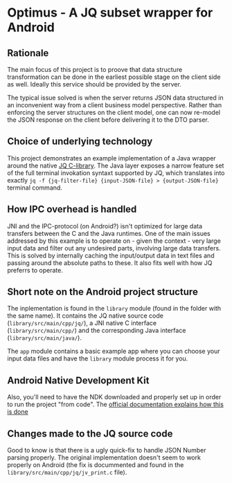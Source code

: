 # Optimus - A JQ subset wrapper for Android

## Rationale
The main focus of this project is to proove that data structure transformation can be done in the earliest possible stage on the client side as well. Ideally this service should be provided by the server.

The typical issue solved is when the server returns JSON data structured in an inconvenient way from a client business model perspective. Rather than enforcing the server structures on the client model, one can now re-model the JSON response on the client before delivering it to the DTO parser.

## Choice of underlying technology
This project demonstrates an example implementation of a Java wrapper around the native [JQ C-library](https://github.com/stedolan/jq). The Java layer exposes a narrow feature set of the full terminal invokation syntaxt supported by JQ, which translates into exactly `jq -f {jq-filter-file} {input-JSON-file} > {output-JSON-file}` terminal command.

## How IPC overhead is handled
JNI and the IPC-protocol (on Android?) isn't optimized for large data transfers between the C and the Java runtimes. One of the main issues addressed by this example is to operate on - given the context - very large input data and filter out any undesired parts, involving large data transfers. This is solved by internally caching the input/output data in text files and passing around the absolute paths to these. It also fits well with how JQ preferrs to operate.

## Short note on the Android project structure

The inplementation is found in the `library` module (found in the folder with the same name). It contains the JQ native source code (`library/src/main/cpp/jq/`), a JNI native C interface (`library/src/main/cpp/`) and the corresponding Java interface (`library/src/main/java/`).

The `app` module contains a basic example app where you can choose your input data files and have the `library` module process it for you.

## Android Native Development Kit
Also, you'll need to have the NDK downloaded and properly set up in order to run the project "from code". The [official documentation explains how this is done](https://developer.android.com/studio/projects/add-native-code.html)

## Changes made to the JQ source code
Good to know is that there is a ugly quick-fix to handle JSON Number parsing properly. The original implementation doesn't seem to work properly on Android (the fix is docummented and found in the `library/src/main/cpp/jq/jv_print.c` file).

